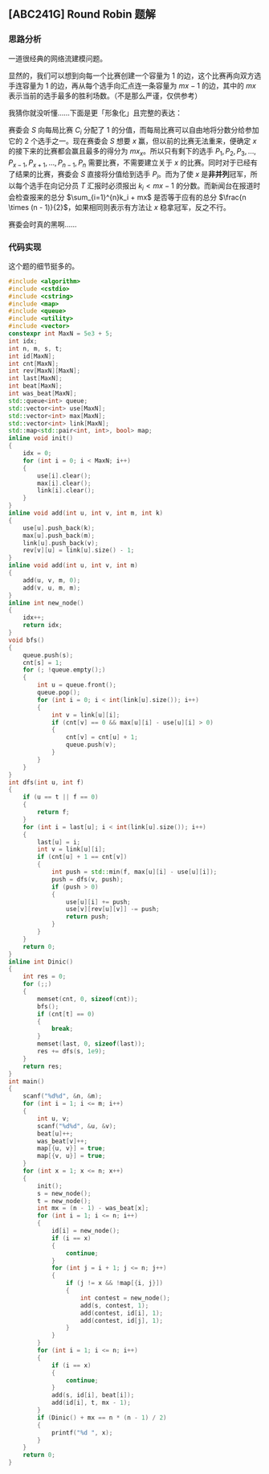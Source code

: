 ## [ABC241G] Round Robin 题解

### 思路分析

一道很经典的网络流建模问题。

显然的，我们可以想到向每一个比赛创建一个容量为 $1$ 的边，这个比赛再向双方选手连容量为 $1$ 的边，再从每个选手向汇点连一条容量为 $mx - 1$ 的边，其中的 $mx$ 表示当前的选手最多的胜利场数。（不是那么严谨，仅供参考）

我猜你就没听懂……下面是更「形象化」且完整的表达：

赛委会 $S$ 向每局比赛 $C_i$ 分配了 $1$ 的分值，而每局比赛可以自由地将分数分给参加它的 $2$ 个选手之一。现在赛委会 $S$ 想要 $x$ 赢，但以前的比赛无法重来，便确定 $x$ 的接下来的比赛都会赢且最多的得分为 $mx_x$。所以只有剩下的选手 $P_1, P_2, P_3, \dots , P_{x - 1}, P_{x + 1}, \dots , P_{n - 1}, P_n$ 需要比赛，不需要建立关于 $x$ 的比赛。同时对于已经有了结果的比赛，赛委会 $S$ 直接将分值给到选手 $P_i$。而为了使 $x$ 是**非并列**冠军，所以每个选手在向记分员 $T$ 汇报时必须报出 $k_i < mx - 1$ 的分数。而新闻台在报道时会检查报来的总分 $\sum_{i=1}^{n}k_i + mx$ 是否等于应有的总分 $\frac{n \times (n - 1)}{2}$，如果相同则表示有方法让 $x$ 稳拿冠军，反之不行。 

赛委会时真的黑啊……

### 代码实现

这个题的细节挺多的。

```cpp
#include <algorithm>
#include <cstdio>
#include <cstring>
#include <map>
#include <queue>
#include <utility>
#include <vector>
constexpr int MaxN = 5e3 + 5;
int idx;
int n, m, s, t;
int id[MaxN];
int cnt[MaxN];
int rev[MaxN][MaxN];
int last[MaxN];
int beat[MaxN];
int was_beat[MaxN];
std::queue<int> queue;
std::vector<int> use[MaxN];
std::vector<int> max[MaxN];
std::vector<int> link[MaxN];
std::map<std::pair<int, int>, bool> map;
inline void init()
{
    idx = 0;
    for (int i = 0; i < MaxN; i++)
    {
        use[i].clear();
        max[i].clear();
        link[i].clear();
    }
}
inline void add(int u, int v, int m, int k)
{
    use[u].push_back(k);
    max[u].push_back(m);
    link[u].push_back(v);
    rev[v][u] = link[u].size() - 1;
}
inline void add(int u, int v, int m)
{
    add(u, v, m, 0);
    add(v, u, m, m);
}
inline int new_node()
{
    idx++;
    return idx;
}
void bfs()
{
    queue.push(s);
    cnt[s] = 1;
    for (; !queue.empty();)
    {
        int u = queue.front();
        queue.pop();
        for (int i = 0; i < int(link[u].size()); i++)
        {
            int v = link[u][i];
            if (cnt[v] == 0 && max[u][i] - use[u][i] > 0)
            {
                cnt[v] = cnt[u] + 1;
                queue.push(v);
            }
        }
    }
}
int dfs(int u, int f)
{
    if (u == t || f == 0)
    {
        return f;
    }
    for (int i = last[u]; i < int(link[u].size()); i++)
    {
        last[u] = i;
        int v = link[u][i];
        if (cnt[u] + 1 == cnt[v])
        {
            int push = std::min(f, max[u][i] - use[u][i]);
            push = dfs(v, push);
            if (push > 0)
            {
                use[u][i] += push;
                use[v][rev[u][v]] -= push;
                return push;
            }
        }
    }
    return 0;
}
inline int Dinic()
{
    int res = 0;
    for (;;)
    {
        memset(cnt, 0, sizeof(cnt));
        bfs();
        if (cnt[t] == 0)
        {
            break;
        }
        memset(last, 0, sizeof(last));
        res += dfs(s, 1e9);
    }
    return res;
}
int main()
{
    scanf("%d%d", &n, &m);
    for (int i = 1; i <= m; i++)
    {
        int u, v;
        scanf("%d%d", &u, &v);
        beat[u]++;
        was_beat[v]++;
        map[{u, v}] = true;
        map[{v, u}] = true;
    }
    for (int x = 1; x <= n; x++)
    {
        init();
        s = new_node();
        t = new_node();
        int mx = (n - 1) - was_beat[x];
        for (int i = 1; i <= n; i++)
        {
            id[i] = new_node();
            if (i == x)
            {
                continue;
            }
            for (int j = i + 1; j <= n; j++)
            {
                if (j != x && !map[{i, j}])
                {
                    int contest = new_node();
                    add(s, contest, 1);
                    add(contest, id[i], 1);
                    add(contest, id[j], 1);
                }
            }
        }
        for (int i = 1; i <= n; i++)
        {
            if (i == x)
            {
                continue;
            }
            add(s, id[i], beat[i]);
            add(id[i], t, mx - 1);
        }
        if (Dinic() + mx == n * (n - 1) / 2)
        {
            printf("%d ", x);
        }
    }
    return 0;
}
```

